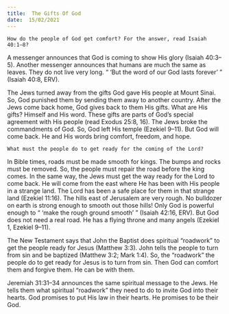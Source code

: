 ```yaml
---
title:  The Gifts Of God 
date:  15/02/2021
---
```


`How do the people of God get comfort? For the answer, read Isaiah 40:1–8?`

A messenger announces that God is coming to show His glory (Isaiah 40:3–5). Another messenger announces that humans are much the same as leaves. They do not live very long. “ ‘But the word of our God lasts forever’ ” (Isaiah 40:8, ERV).

The Jews turned away from the gifts God gave His people at Mount Sinai. So, God punished them by sending them away to another country. After the Jews come back home, God gives back to them His gifts. What are His gifts? Himself and His word. These gifts are parts of God’s special agreement with His people (read Exodus 25:8, 16). The Jews broke the commandments of God. So, God left His temple (Ezekiel 9–11). But God will come back. He and His words bring comfort, freedom, and hope.

`What must the people do to get ready for the coming of the Lord?`

In Bible times, roads must be made smooth for kings. The bumps and rocks must be removed. So, the people must repair the road before the king comes. In the same way, the Jews must get the way ready for the Lord to come back. He will come from the east where He has been with His people in a strange land. The Lord has been a safe place for them in that strange land (Ezekiel 11:16). The hills east of Jerusalem are very rough. No bulldozer on earth is strong enough to smooth out those hills! Only God is powerful enough to “ ‘make the rough ground smooth’ ” (Isaiah 42:16, ERV). But God does not need a real road. He has a flying throne and many angels (Ezekiel 1, Ezekiel 9–11).

The New Testament says that John the Baptist does spiritual “roadwork” to get the people ready for Jesus (Matthew 3:3). John tells the people to turn from sin and be baptized (Matthew 3:2; Mark 1:4). So, the “roadwork” the people do to get ready for Jesus is to turn from sin. Then God can comfort them and forgive them. He can be with them.

Jeremiah 31:31–34 announces the same spiritual message to the Jews. He tells them what spiritual “roadwork” they need to do to invite God into their hearts. God promises to put His law in their hearts. He promises to be their God.